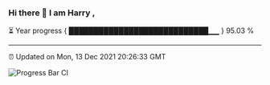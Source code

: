 ### Hi there 👋 I am Harry , 

⏳ Year progress { ████████████████████████████▁▁ } 95.03 %

---

⏰ Updated on Mon, 13 Dec 2021 20:26:33 GMT

![Progress Bar CI](https://github.com/duykhang68/duykhang68/workflows/Progress%20Bar%20CI/badge.svg)

